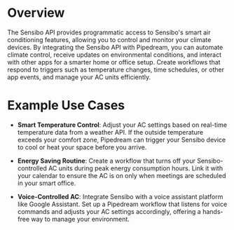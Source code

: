 # Overview

The Sensibo API provides programmatic access to Sensibo's smart air conditioning features, allowing you to control and monitor your climate devices. By integrating the Sensibo API with Pipedream, you can automate climate control, receive updates on environmental conditions, and interact with other apps for a smarter home or office setup. Create workflows that respond to triggers such as temperature changes, time schedules, or other app events, and manage your AC units efficiently.

# Example Use Cases

- **Smart Temperature Control**: Adjust your AC settings based on real-time temperature data from a weather API. If the outside temperature exceeds your comfort zone, Pipedream can trigger your Sensibo device to cool or heat your space before you arrive.

- **Energy Saving Routine**: Create a workflow that turns off your Sensibo-controlled AC units during peak energy consumption hours. Link it with your calendar to ensure the AC is on only when meetings are scheduled in your smart office.

- **Voice-Controlled AC**: Integrate Sensibo with a voice assistant platform like Google Assistant. Set up a Pipedream workflow that listens for voice commands and adjusts your AC settings accordingly, offering a hands-free way to manage your environment.
